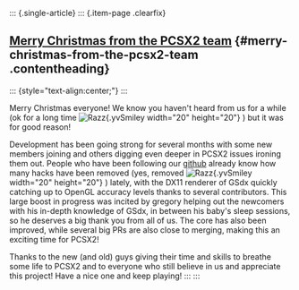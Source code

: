 ::: {.single-article}
::: {.item-page .clearfix}
## [Merry Christmas from the PCSX2 team](/289-merry-xmas-2018.html) {#merry-christmas-from-the-pcsx2-team .contentheading}

::: {style="text-align:center;"}
:::

Merry Christmas everyone! We know you haven\'t heard from us for a while
(ok for a long time
![Razz](https://pcsx2.net/images/stories/frontend/smilies/tongue.gif){.yvSmiley
width="20" height="20"} ) but it was for good reason!

Development has been going strong for several months with some new
members joining and others digging even deeper in PCSX2 issues ironing
them out. People who have been following our
[github](https://github.com/PCSX2/pcsx2) already know how many hacks
have been removed (yes, removed
![Razz](https://pcsx2.net/images/stories/frontend/smilies/tongue.gif){.yvSmiley
width="20" height="20"} ) lately, with the DX11 renderer of GSdx quickly
catching up to OpenGL accuracy levels thanks to several contributors.
This large boost in progress was incited by gregory helping out the
newcomers with his in-depth knowledge of GSdx, in between his baby\'s
sleep sessions, so he deserves a big thank you from all of us. The core
has also been improved, while several big PRs are also close to merging,
making this an exciting time for PCSX2!

Thanks to the new (and old) guys giving their time and skills to breathe
some life to PCSX2 and to everyone who still believe in us and
appreciate this project! Have a nice one and keep playing!
:::
:::
